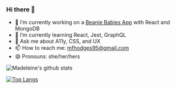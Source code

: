 ### Hi there 🐛

- 🔭 I’m currently working on a [Beanie Babies App](https://github.com/Mfhodges/BeanieBabiesApi) with React and MongoDB
- 🌱 I’m currently learning React, Jest, GraphQL
- 💬 Ask me about A11y, CSS, and UX
- 📫 How to reach me: [mfhodges95@gmail.com](mailto:mfhodges95@gmail.com)
- 😄 Pronouns: she/her/hers

![Madeleine's github stats](https://github-readme-stats.vercel.app/api?username=mfhodges&show_icons=true&theme=dark) 

[![Top Langs](https://github-readme-stats.vercel.app/api/top-langs/?username=mfhodges&layout=compact&theme=dark)](https://github.com/mfhodges/github-readme-stats)

<!--
**Mfhodges/mfhodges** is a ✨ _special_ ✨ repository because its `README.md` (this file) appears on your GitHub profile.

Here are some ideas to get you started:

- 🔭 I’m currently working on ...
- 🌱 I’m currently learning ...
- 👯 I’m looking to collaborate on ...
- 🤔 I’m looking for help with ...
- 💬 Ask me about ...
- 📫 How to reach me: ...
- 😄 Pronouns: ...
- ⚡ Fun fact: ...
-->
